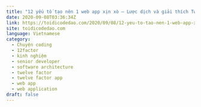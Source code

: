 ```yaml
---
title: "12 yếu tố tạo nên 1 web app xịn xò – Lược dịch và giải thích Twelve-Factor – Phần 2"
date: 2020-09-08T03:36:34Z
link: https://toidicodedao.com/2020/09/08/12-yeu-to-tao-nen-1-web-app-xin-xo-luoc-dich-va-giai-thich-twelve-factor-phan-2/?utm_medium=RSS&utm_source=news.12bit.vn
site: toidicodedao.com
language: Vietnamese
category:
  - Chuyện coding
  - 12factor
  - kinh nghiệm
  - senior developer
  - software architecture
  - twelve factor
  - twelve factor app
  - web app
  - web application
draft: false
---
```

